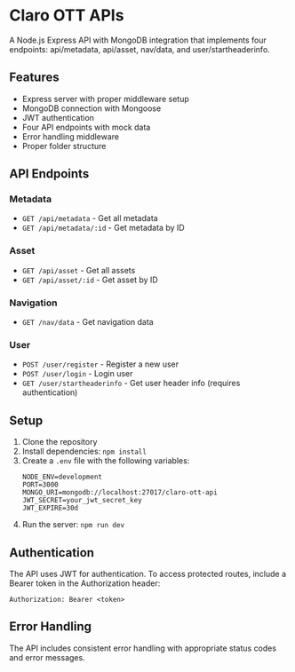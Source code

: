 # Claro OTT APIs

A Node.js Express API with MongoDB integration that implements four endpoints: api/metadata, api/asset, nav/data, and user/startheaderinfo.

## Features

- Express server with proper middleware setup
- MongoDB connection with Mongoose
- JWT authentication
- Four API endpoints with mock data
- Error handling middleware
- Proper folder structure

## API Endpoints

### Metadata
- `GET /api/metadata` - Get all metadata
- `GET /api/metadata/:id` - Get metadata by ID

### Asset
- `GET /api/asset` - Get all assets
- `GET /api/asset/:id` - Get asset by ID

### Navigation
- `GET /nav/data` - Get navigation data

### User
- `POST /user/register` - Register a new user
- `POST /user/login` - Login user
- `GET /user/startheaderinfo` - Get user header info (requires authentication)

## Setup

1. Clone the repository
2. Install dependencies: `npm install`
3. Create a `.env` file with the following variables:
   ```
   NODE_ENV=development
   PORT=3000
   MONGO_URI=mongodb://localhost:27017/claro-ott-api
   JWT_SECRET=your_jwt_secret_key
   JWT_EXPIRE=30d
   ```
4. Run the server: `npm run dev`

## Authentication

The API uses JWT for authentication. To access protected routes, include a Bearer token in the Authorization header:

```
Authorization: Bearer <token>
```

## Error Handling

The API includes consistent error handling with appropriate status codes and error messages.
